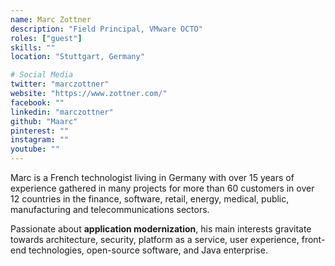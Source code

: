 ```yaml
---
name: Marc Zottner
description: "Field Principal, VMware OCTO"
roles: ["guest"]
skills: ""
location: "Stuttgart, Germany"

# Social Media
twitter: "marczottner"
website: "https://www.zottner.com/"
facebook: ""
linkedin: "marczottner"
github: "Maarc"
pinterest: ""
instagram: ""
youtube: ""
---
```

<!-- markdownlint-disable MD041-->
Marc is a French technologist living in Germany with over 15 years of experience gathered in many projects for more than 60 customers in over 12 countries in the finance, software, retail, energy, medical, public, manufacturing and telecommunications sectors.  

Passionate about **application modernization**, his main interests gravitate towards architecture, security, platform as a service, user experience, front-end technologies, open-source software, and Java enterprise.

<!--more-->
